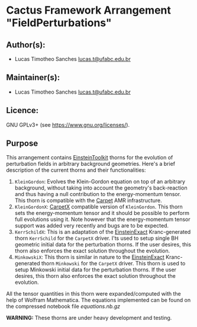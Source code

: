 # Cactus Framework Arrangement "FieldPerturbations"
## Author(s):
* Lucas Timotheo Sanches <lucas.t@ufabc.edu.br>

## Maintainer(s):
* Lucas Timotheo Sanches <lucas.t@ufabc.edu.br>

## Licence:
GNU GPLv3+ (see <https://www.gnu.org/licenses/>).

## Purpose
This arrangement contains [EinsteinToolkit](https://einsteintoolkit.org/index.html) thorns for the evolution of perturbation fields in arbitrary background geometries. Here's a brief description of the current thorns and their functionalities:

1. `KleinGordon`: Evolves the Klein-Gordon equation on top of an arbitrary background, without taking into account the geometry's back-reaction and thus having a null contribution to the energy-momentum tensor. This thorn is compatible with the [Carpet](https://bitbucket.org/eschnett/carpet/src/master/) AMR infrastructure.
2. `KleinGordonX`: [CarpetX](https://bitbucket.org/eschnett/cactusamrex/src/master/) compatible version of `KleinGordon`. This thorn sets the energy-momentum tensor and it should be possible to perform full evolutions using it. Note however that the energy-momentum tensor support was added very recently and bugs are to be expected.
3. `KerrSchildX`: This is an adaptation of the [EinsteinExact](https://github.com/barrywardell/EinsteinExact) Kranc-generated thorn `KerrSchild` for the `CarpetX` driver. I'ts used to setup single BH geometric initial data for the perturbation thorns. If the user desires, this thorn also enforces the exact solution throughout the evolution.
4. `MinkowskiX`: This thorn is similar in nature to the [EinsteinExact](https://github.com/barrywardell/EinsteinExact) Kranc-generated thorn `Minkowski` for the `CarpetX` driver. This thorn is used to setup Minkowski initial data for the perturbation thorns. If the user desires, this thorn also enforces the exact solution throughout the evolution.

All the tensor quantities in this thorn were expanded/computed with the help of Wolfram Mathematica. The equations implemented can be found on the compressed notebook file *equations.nb.gz*


**WARNING:** These thorns are under heavy development and testing.
